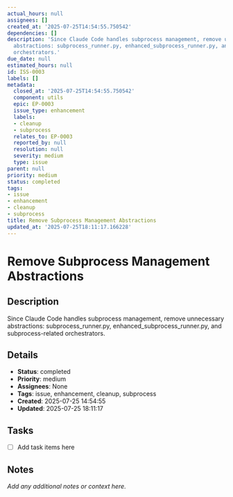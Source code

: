 ```yaml
---
actual_hours: null
assignees: []
created_at: '2025-07-25T14:54:55.750542'
dependencies: []
description: 'Since Claude Code handles subprocess management, remove unnecessary
  abstractions: subprocess_runner.py, enhanced_subprocess_runner.py, and subprocess-related
  orchestrators.'
due_date: null
estimated_hours: null
id: ISS-0003
labels: []
metadata:
  closed_at: '2025-07-25T14:54:55.750542'
  component: utils
  epic: EP-0003
  issue_type: enhancement
  labels:
  - cleanup
  - subprocess
  relates_to: EP-0003
  reported_by: null
  resolution: null
  severity: medium
  type: issue
parent: null
priority: medium
status: completed
tags:
- issue
- enhancement
- cleanup
- subprocess
title: Remove Subprocess Management Abstractions
updated_at: '2025-07-25T18:11:17.166228'
---
```


# Remove Subprocess Management Abstractions

## Description
Since Claude Code handles subprocess management, remove unnecessary abstractions: subprocess_runner.py, enhanced_subprocess_runner.py, and subprocess-related orchestrators.

## Details
- **Status**: completed
- **Priority**: medium
- **Assignees**: None
- **Tags**: issue, enhancement, cleanup, subprocess
- **Created**: 2025-07-25 14:54:55
- **Updated**: 2025-07-25 18:11:17

## Tasks
- [ ] Add task items here

## Notes
_Add any additional notes or context here._
